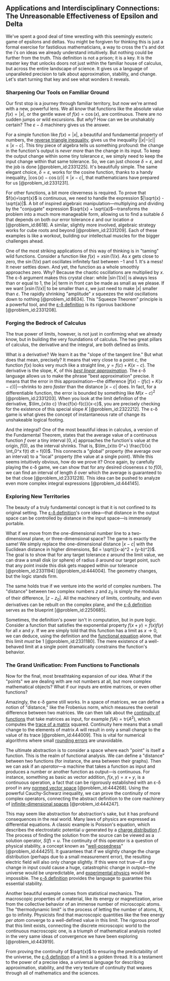 ## Applications and Interdisciplinary Connections: The Unreasonable Effectiveness of Epsilon and Delta

We've spent a good deal of time wrestling with this seemingly esoteric game of epsilons and deltas. You might be forgiven for thinking this is just a formal exercise for fastidious mathematicians, a way to cross the t's and dot the i's on ideas we already understand intuitively. But nothing could be further from the truth. This definition is not a prison; it is a key. It is the master key that unlocks doors not just within the familiar house of calculus, but across the entire landscape of science. It gives us a language of unparalleled precision to talk about approximation, stability, and change. Let's start turning that key and see what wonders it reveals.

### Sharpening Our Tools on Familiar Ground

Our first stop is a journey through familiar territory, but now we're armed with a new, powerful lens. We all *know* that functions like the absolute value $f(x)=|x|$, or the gentle wave of $f(x)=\cos(x)$, are continuous. There are no sudden jumps or wild excursions. But *why*? How can we be unshakably certain? The $\varepsilon-\delta$ machinery gives us the answer.

For a simple function like $f(x)=|x|$, a beautiful and fundamental property of numbers, the [reverse triangle inequality](@article_id:145608), gives us the inequality $| |x| - |c| | \le |x-c|$. This tiny piece of algebra tells us something profound: the change in the function's output is *never more* than the change in its input. To keep the output change within some tiny tolerance $\varepsilon$, we simply need to keep the input change within that same tolerance. So, we can just choose $\delta = \varepsilon$, and the job is done [@problem_id:2331225]. It's beautifully simple. The same elegant choice, $\delta = \varepsilon$, works for the cosine function, thanks to a handy inequality, $|\cos(x) - \cos(c)| \le |x-c|$, that mathematicians have prepared for us [@problem_id:2331231].

For other functions, a bit more cleverness is required. To prove that $f(x)=\sqrt{x}$ is continuous, we need to handle the expression $|\sqrt{x} - \sqrt{a}|$. A bit of inspired algebraic manipulation—multiplying and dividing by the "conjugate" expression $\sqrt{x} + \sqrt{a}$—transforms the problem into a much more manageable form, allowing us to find a suitable $\delta$ that depends on both our error tolerance $\varepsilon$ and our location $a$ [@problem_id:8618]. A similar, slightly more involved, algebraic strategy works for cube roots and beyond [@problem_id:2331209]. Each of these examples is like a workout, building our intellectual muscles for the bigger challenges ahead.

One of the most striking applications of this way of thinking is in "taming" wild functions. Consider a function like $f(x) = x \sin(1/x)$. As $x$ gets close to zero, the $\sin(1/x)$ part oscillates infinitely fast between $-1$ and $1$. It's a mess! It never settles down. And yet, the function as a whole smoothly approaches zero. Why? Because the chaotic oscillations are multiplied by $x$. The ε-δ argument makes this crystal clear: while $|\sin(1/x)|$ is always less than or equal to $1$, the $|x|$ term in front can be made as small as we please. If we want $|x \sin(1/x)|$ to be smaller than $\varepsilon$, we just need to make $|x|$ smaller than $\varepsilon$. The rapidly shrinking "amplitude" $x$ squeezes the wild oscillations down to nothing [@problem_id:8634]. This "Squeeze Theorem" principle is a powerful tool, and the [ε-δ definition](@article_id:174478) is its rigorous backbone [@problem_id:2331208].

### Forging the Bedrock of Calculus

The true power of limits, however, is not just in confirming what we already know, but in building the very foundations of calculus. The two great pillars of calculus, the derivative and the integral, are both defined as limits.

What *is* a derivative? We learn it as the "slope of the tangent line." But what does that mean, precisely? It means that very close to a point $c$, the function $f(x)$ looks very much like a straight line, $y = f(c) + K(x-c)$. The derivative is the slope, $K$, of this *[best linear approximation](@article_id:164148)*. The ε-δ language allows us to make the phrase "best approximation" precise. It means that the error in this approximation—the difference $|f(x) - (f(c) + K(x-c))|$—shrinks to zero *faster* than the distance $|x-c|$ does. In fact, for a differentiable function, the error is bounded by something like $M(x-c)^2$ [@problem_id:2331203]. When you look at the limit definition of the derivative, $\lim_{x\to c} \frac{f(x)-f(c)}{x-c}$, you are precisely checking for the existence of this special slope $K$ [@problem_id:2322212]. The ε-δ game is what gives the concept of instantaneous rate of change its unshakeable logical footing.

And the integral? One of the most beautiful ideas in calculus, a version of the Fundamental Theorem, states that the average value of a continuous function $f$ over a tiny interval $[0, x]$ approaches the function's value at the origin, $f(0)$, as the interval shrinks. That is, $\lim_{x\to 0^+} \frac{1}{x} \int_0^x f(t) dt = f(0)$. This connects a "global" property (the average over an interval) to a "local" property (the value at a single point). While this seems intuitively obvious, how do we prove it? Once again, by carefully playing the ε-δ game, we can show that for any desired closeness $\varepsilon$ to $f(0)$, we can find an interval of length $\delta$ over which the average is guaranteed to be that close [@problem_id:2331228]. This idea can be pushed to analyze even more complex integral expressions [@problem_id:444145].

### Exploring New Territories

The beauty of a truly fundamental concept is that it is not confined to its original setting. The [ε-δ definition](@article_id:174478)'s core idea—that distance in the output space can be controlled by distance in the input space—is immensely portable.

What if we move from the one-dimensional number line to a two-dimensional plane, or three-dimensional space? The game is exactly the same! We simply replace the one-dimensional distance $|x-c|$ with the Euclidean distance in higher dimensions, $d = \sqrt{(x-a)^2 + (y-b)^2}$. The goal is to show that for any target tolerance $\varepsilon$ around the limit value, we can draw a small disk (or sphere) of radius $\delta$ around our target point, such that any point inside this disk gets mapped within our tolerance [@problem_id:2331194] [@problem_id:444004]. The geometry changes, but the logic stands firm.

The same holds true if we venture into the world of complex numbers. The "distance" between two complex numbers $z$ and $z_0$ is simply the modulus of their difference, $|z-z_0|$. All the machinery of limits, continuity, and even derivatives can be rebuilt on the complex plane, and the [ε-δ definition](@article_id:174478) serves as the blueprint [@problem_id:2250685].

Sometimes, the definition's power isn't in computation, but in pure logic. Consider a function that satisfies the exponential property $f(x+y)=f(x)f(y)$ for all $x$ and $y$. If we are simply told that this function has a limit as $x \to 0$, we can deduce, using the definition and the [functional equation](@article_id:176093) alone, that this limit *must* be 1 [@problem_id:2331180]. The mere existence of a well-behaved limit at a single point dramatically constrains the function's behavior.

### The Grand Unification: From Functions to Functionals

Now for the final, most breathtaking expansion of our idea. What if the "points" we are dealing with are not numbers at all, but more complex mathematical objects? What if our inputs are entire matrices, or even other functions?

Amazingly, the ε-δ game still works. In a space of matrices, we can define a notion of "distance," like the Frobenius norm, which measures the overall difference between two matrices. We can then talk about the [continuity of functions](@article_id:193250) that take matrices as input, for example $f(A) = \text{tr}(A^2)$, which computes the [trace of a matrix](@article_id:139200) squared. Continuity here means that a small change to the elements of matrix $A$ will result in only a small change to the value of its trace [@problem_id:444009]. This is vital for numerical algorithms where small [rounding errors](@article_id:143362) are unavoidable.

The ultimate abstraction is to consider a space where each "point" is itself a function. This is the realm of functional analysis. We can define a "distance" between two functions (for instance, the area between their graphs). Then we can ask if an *operator*—a machine that takes a function as input and produces a number or another function as output—is continuous. For instance, something as basic as vector addition, $f(x,y)=x+y$, is a continuous operation, a fact that can be rigorously established with an ε-δ proof in any [normed vector space](@article_id:143927) [@problem_id:444268]. Using the powerful Cauchy-Schwarz inequality, we can prove the continuity of more complex operators, connecting the abstract definition to the core machinery of [infinite-dimensional spaces](@article_id:140774) [@problem_id:444247].

This may seem like abstraction for abstraction's sake, but it has profound consequences in the real world. Many laws of physics are expressed as differential equations. A classic example is Poisson's equation, which describes the electrostatic potential $u$ generated by a [charge distribution](@article_id:143906) $f$. The process of finding the solution from the source can be viewed as a solution operator, $S(f) = u$. The continuity of this operator is a question of physical stability, a concept known as "[well-posedness](@article_id:148096)" [@problem_id:444251]. It guarantees that if we slightly change the charge distribution (perhaps due to a small measurement error), the resulting electric field will also only change slightly. If this were not true—if a tiny change in input could cause a huge, catastrophic change in output—the universe would be unpredictable, and [experimental physics](@article_id:264303) would be impossible. The [ε-δ definition](@article_id:174478) provides the language to guarantee this essential stability.

Another beautiful example comes from statistical mechanics. The macroscopic properties of a material, like its energy or magnetization, arise from the collective behavior of an immense number of microscopic atoms. The "thermodynamic limit" is the process of letting the number of atoms, $N$, go to infinity. Physicists find that macroscopic quantities like the free energy *per atom* converge to a well-defined value in this limit. The rigorous proof that this limit exists, connecting the discrete microscopic world to the continuous macroscopic one, is a triumph of mathematical analysis rooted in the very same ideas of convergence we have been exploring [@problem_id:443919].

From proving the continuity of $\sqrt{x}$ to ensuring the predictability of the universe, the [ε-δ definition](@article_id:174478) of a limit is a golden thread. It is a testament to the power of a precise idea, a universal language for describing approximation, stability, and the very texture of continuity that weaves through all of mathematics and the sciences.